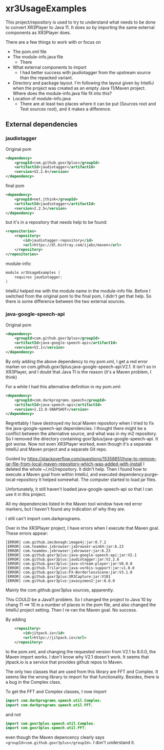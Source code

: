 # xr3UsageExamples

This project/repository is used to try to understand what needs to be done
to convert XR3Player to Java 11. It does so by importing the same external
components as XR3Player does.

There are a few things to work with or focus on
- The pom.xml file
- The module-info.java file
  - There
- What external components to import
  - I had better success with jaudiotagger from the upstream source than
    the repacked variant.
- Directory and package layout. I'm following the layout given by IntelliJ 
  when the project was created as an empty Java 11/Maven project. 
  Where does the module-info.java file fit into this? 
- Location of module-info.java
  - There are at least 
    two places where it can be put (Sources root and Test sources root), and
    it makes a difference. 
    
    
## External dependencies
### jaudiotagger
Original pom

```xml
<dependency>
    <groupId>com.github.goxr3plus</groupId>
    <artifactId>jaudiotagger</artifactId>
    <version>V2.2.6</version>
</dependency>
```


		
final pom
```xml
<dependency>
    <groupId>net.jthink</groupId>
    <artifactId>jaudiotagger</artifactId>
    <version>2.2.5</version>
</dependency>
```

        
but it's in a repository that needs help to be found:
```xml
<repositories>
    <repository>
        <id>jaudiotagger-repository</id>
        <url>https://dl.bintray.com/ijabz/maven</url>
    </repository>
</repositories>
```


    
module-info:

```java
module xr3UsageExamples {
    requires jaudiotagger;
}
```

IntelliJ helped me with the module name in the module-info file.
Before I switched from the original pom to the final pom, I didn't get 
that help. So there is some difference between the two external sources.

### java-google-speech-api
Original pom

```xml
<dependency>
    <groupId>com.github.goxr3plus</groupId>
    <artifactId>java-google-speech-api</artifactId>
    <version>V2.1</version>
</dependency>
```

By only adding the above dependency to my pom.xml, I get a red error 
marker on com.github.goxr3plus:java-google-speech-api:V2.1. 
It isn't so in XR3Player, and I doubt that Java 11 is the reason 
(it's a Maven problem, I think)

For a while I had this alternative definition in my pom.xml:

```xml
<dependency>
    <groupId>com.darkprograms.speech</groupId>
    <artifactId>java-speech-api</artifactId>
    <version>1.13.0-SNAPSHOT</version>
</dependency>
```

Regrettably I have destroyed my local Maven repository when I tried to 
fix the java-google-speech-api dependencies. I thought there might be a conflict between the 
alternative source, and what was in my m2 repository. So I removed the directory containing
goxr3plus/java-google-speech-api. It got worse. Now not even XR3Player worked, even though
it's a separate IntelliJ and Maven project and a separate Git repo. 

Guided by https://stackoverflow.com/questions/15358851/how-to-remove-jar-file-from-local-maven-repository-which-was-added-with-install
I deleted the whole ~/.m2/repository. It didn't help. 
Then I found how to execute a Maven goal from within IntelliJ, and executed dependency:purge-local-repository
It helped somewhat. The computer started to load jar files.

Unfortunately, it still haven't loaded java-google-speech-api so that I can use it in this project.

All my dependencies listed in the Maven tool window have red error markers,
but I haven't found any indication of why they are.

I still can't import com.darkprograms.

Over in the XR3Player project, I have errors when I execute that Maven goal.
These errors appear:

    [ERROR] com.github.imcdonagh:image4j:jar:0.7.2
    [ERROR] com.teamdev.jxbrowser:jxbrowser-win64:jar:6.23
    [ERROR] com.teamdev.jxbrowser:jxbrowser:jar:6.23
    [ERROR] com.github.goxr3plus:java-google-speech-api:jar:V2.1
    [ERROR] com.github.goxr3plus:jaudiotagger:jar:V2.2.6
    [ERROR] com.github.goxr3plus:java-stream-player:jar:V8.0.0
    [ERROR] com.github.Trilarion:java-vorbis-support:jar:v1.0.0
    [ERROR] com.github.goxr3plus:FX-BorderlessScene:jar:V3.1.0
    [ERROR] com.github.goxr3plus:XR3Capture:jar:V101
    [ERROR] com.github.goxr3plus:javasysmon2:jar:8.0.0

Mainly the com.github.goxr3plus sources, apparently.

This COULD be a Java11 problem. So I changed the project to Java 10 by chang 11 ==> 10 in
a number of places in the pom file, and also changed the IntelliJ project setting. Then I re-ran 
the Maven goal. No success.

By adding 

```xml
    <repository>
        <id>jitpack.io</id>
        <url>https://jitpack.io</url>
    </repository>
```

to the pom.xml, and changing the requested version from V2.1 to 8.0.0, the Maven import works. 
I don't know why V2.1 doesn't work. It seems that jitpack.io is a service that provides github repos to Maven.


The only two classes that are used from this library are FFT and Complex. It seems like the wrong library
to import for that functionality. Besides, there is a bug in the Complex class.

To get the FFT and Complex classes, I now import 

```java
import com.darkprograms.speech.util.Complex;
import com.darkprograms.speech.util.FFT;
```

and not 

```java
import com.goxr3plus.speech.util.Complex;
import com.goxr3plus.speech.util.FFT;
```

even though the Maven depencency clearly says
`<groupId>com.github.goxr3plus</groupId>`.
I don't understand it.


